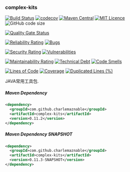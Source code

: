 ### complex-kits

[![Build Status](https://travis-ci.org/CharLemAznable/complex-kits.svg?branch=master)](https://travis-ci.org/CharLemAznable/complex-kits)
[![codecov](https://codecov.io/gh/CharLemAznable/complex-kits/branch/master/graph/badge.svg)](https://codecov.io/gh/CharLemAznable/complex-kits)
[![Maven Central](https://maven-badges.herokuapp.com/maven-central/com.github.charlemaznable/complex-kits/badge.svg)](https://maven-badges.herokuapp.com/maven-central/com.github.charlemaznable/complex-kits/)
[![MIT Licence](https://badges.frapsoft.com/os/mit/mit.svg?v=103)](https://opensource.org/licenses/mit-license.php)
![GitHub code size](https://img.shields.io/github/languages/code-size/CharLemAznable/complex-kits)

[![Quality Gate Status](https://sonarcloud.io/api/project_badges/measure?project=CharLemAznable_complex-kits&metric=alert_status)](https://sonarcloud.io/dashboard?id=CharLemAznable_complex-kits)

[![Reliability Rating](https://sonarcloud.io/api/project_badges/measure?project=CharLemAznable_complex-kits&metric=reliability_rating)](https://sonarcloud.io/dashboard?id=CharLemAznable_complex-kits)
[![Bugs](https://sonarcloud.io/api/project_badges/measure?project=CharLemAznable_complex-kits&metric=bugs)](https://sonarcloud.io/dashboard?id=CharLemAznable_complex-kits)

[![Security Rating](https://sonarcloud.io/api/project_badges/measure?project=CharLemAznable_complex-kits&metric=security_rating)](https://sonarcloud.io/dashboard?id=CharLemAznable_complex-kits)
[![Vulnerabilities](https://sonarcloud.io/api/project_badges/measure?project=CharLemAznable_complex-kits&metric=vulnerabilities)](https://sonarcloud.io/dashboard?id=CharLemAznable_complex-kits)

[![Maintainability Rating](https://sonarcloud.io/api/project_badges/measure?project=CharLemAznable_complex-kits&metric=sqale_rating)](https://sonarcloud.io/dashboard?id=CharLemAznable_complex-kits)
[![Technical Debt](https://sonarcloud.io/api/project_badges/measure?project=CharLemAznable_complex-kits&metric=sqale_index)](https://sonarcloud.io/dashboard?id=CharLemAznable_complex-kits)
[![Code Smells](https://sonarcloud.io/api/project_badges/measure?project=CharLemAznable_complex-kits&metric=code_smells)](https://sonarcloud.io/dashboard?id=CharLemAznable_complex-kits)

[![Lines of Code](https://sonarcloud.io/api/project_badges/measure?project=CharLemAznable_complex-kits&metric=ncloc)](https://sonarcloud.io/dashboard?id=CharLemAznable_complex-kits)
[![Coverage](https://sonarcloud.io/api/project_badges/measure?project=CharLemAznable_complex-kits&metric=coverage)](https://sonarcloud.io/dashboard?id=CharLemAznable_complex-kits)
[![Duplicated Lines (%)](https://sonarcloud.io/api/project_badges/measure?project=CharLemAznable_complex-kits&metric=duplicated_lines_density)](https://sonarcloud.io/dashboard?id=CharLemAznable_complex-kits)

JAVA常用工具包.

##### Maven Dependency

```xml
<dependency>
  <groupId>com.github.charlemaznable</groupId>
  <artifactId>complex-kits</artifactId>
  <version>0.11.2</version>
</dependency>
```

##### Maven Dependency SNAPSHOT

```xml
<dependency>
  <groupId>com.github.charlemaznable</groupId>
  <artifactId>complex-kits</artifactId>
  <version>0.11.3-SNAPSHOT</version>
</dependency>
```
